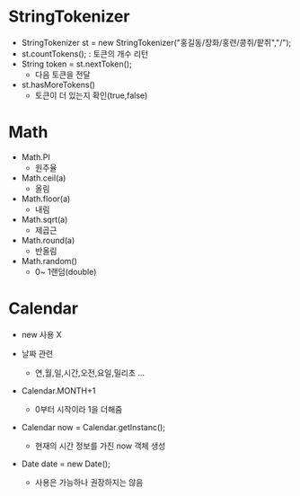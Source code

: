 # StringTokenizer

* StringTokenizer st = new StringTokenizer("홍길동/장화/홍련/콩쥐/팥쥐","/");
* st.countTokens(); : 토큰의 개수 리턴
* String token = st.nextToken();
  * 다음 토큰을 전달
* st.hasMoreTokens()
  * 토큰이 더 있는지 확인(true,false)

# Math

* Math.PI
  * 원주율
* Math.ceil(a)
  * 올림
* Math.floor(a)
  * 내림
* Math.sqrt(a)
  * 제곱근
* Math.round(a)
  * 반올림
* Math.random()
  * 0~ 1랜덤(double)

# Calendar

* new 사용 X
* 날짜 관련
  * 연,월,일,시간,오전,요일,밀리초 ...
* Calendar.MONTH+1
  * 0부터 시작이라 1을 더해줌

* Calendar now = Calendar.getInstanc();
  * 현재의 시간 정보를 가진 now 객체 생성
* Date date = new Date();
  * 사용은 가능하나 권장하지는 않음